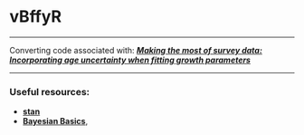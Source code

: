 # vBffyR

***

Converting code associated with: [***Making the most of survey data: Incorporating age uncertainty when fitting growth parameters***](http://onlinelibrary.wiley.com/doi/10.1002/ece3.3280/full)


*** 

### Useful resources:

- [**stan**](http://mc-stan.org/)
- [**Bayesian Basics**](https://m-clark.github.io/docs/IntroBayes.html), 
